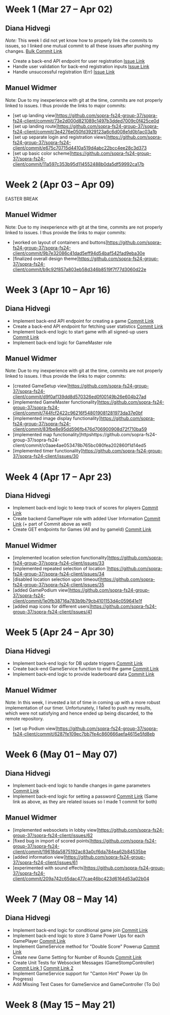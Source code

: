 # Week 1 (Mar 27 – Apr 02)
## Diana Hidvegi
*Note:* This week I did not yet know how to properly link the commits to issues, so I linked one mutual commit to all these issues after pushing my changes. [Bulk Commit Link](https://github.com/sopra-fs24-group-37/sopra-fs24-server/pull/84/commits/ea49d6e8529cdc04edd272e2a721800a6a4697ea)
- Create a back-end API endpoint for user registration [Issue Link](https://github.com/sopra-fs24-group-37/sopra-fs24-server/issues/21)
- Handle user validation for back-end registration inputs [Issue Link](https://github.com/sopra-fs24-group-37/sopra-fs24-server/issues/23)
- Handle unsuccessful registration (Err) [Issue Link](https://github.com/sopra-fs24-group-37/sopra-fs24-server/issues/24)


## Manuel Widmer
Note: Due to my inexperience with git at the time, commits are not properly linked to issues. I thus provide the links to major commits:
- [set up landing view]https://github.com/sopra-fs24-group-37/sopra-fs24-client/commit/73e2d000d821089c1497b3dded7009c0f425ce0d
- [set up landing route]https://github.com/sopra-fs24-group-37/sopra-fs24-client/commit/3e4276e050fd3929123a6c6d008e1d0b1ac03a1b
- [set up separate login and registration views]https://github.com/sopra-fs24-group-37/sopra-fs24-client/commit/e675c70715d4410a519d4abc22bcc4ee28c3d373
- [set up basic color scheme]https://github.com/sopra-fs24-group-37/sopra-fs24-client/commit/11a597c353b95d114552488b0da5df59992ca17b


# Week 2 (Apr 03 – Apr 09)
EASTER BREAK

## Manuel Widmer
Note: Due to my inexperience with git at the time, commits are not properly linked to issues. I thus provide the links to major commits:
- [worked on layout of containers and buttons]https://github.com/sopra-fs24-group-37/sopra-fs24-client/commit/9b7e32086c41dad5eff94d54baf542fad9eba30e
- [finalized overall design theme]https://github.com/sopra-fs24-group-37/sopra-fs24-client/commit/b9c92f857a803eb58d346b8519f7f77d3060d22e


# Week 3 (Apr 10 – Apr 16)
## Diana Hidvegi
- Implement back-end API endpoint for creating a game [Commit Link](https://github.com/sopra-fs24-group-37/sopra-fs24-server/pull/86/commits)
- Create a back-end API endpoint for fetching user statistics [Commit Link](https://github.com/sopra-fs24-group-37/sopra-fs24-server/pull/85/commits)
- Implement back-end logic to start game with all signed-up users [Commit Link](https://github.com/sopra-fs24-group-37/sopra-fs24-server/pull/87/commits)
- Implement back-end logic for GameMaster role

## Manuel Widmer
Note: Due to my inexperience with git at the time, commits are not properly linked to issues. I thus provide the links to major commits:
- [created GameSetup view]https://github.com/sopra-fs24-group-37/sopra-fs24-client/commit/d9f0af139dd8d570326ed0f00149b26e604b27ad
- [implemented GameMaster functionality]https://github.com/sopra-fs24-group-37/sopra-fs24-client/commit/744fcf2422c96216f548019081281973da37e0bf
- [implemented image display functionality]https://github.com/sopra-fs24-group-37/sopra-fs24-client/commit/83fbe8e95dd596fb476d706900908d72f710ba59
- [implemented map functionality]httpshttps://github.com/sopra-fs24-group-37/sopra-fs24-client/commit/c0aae4ae053478b765bc080fea202860f1d14ed5
- [implemented timer functionality]https://github.com/sopra-fs24-group-37/sopra-fs24-client/issues/30

# Week 4 (Apr 17 – Apr 23)
## Diana Hidvegi
- Implement back-end logic to keep track of scores for players [Commit Link](https://github.com/sopra-fs24-group-37/sopra-fs24-server/pull/93/commits)
- Create backend GamePlayer role with added User Information [Commit Link](https://github.com/sopra-fs24-group-37/sopra-fs24-server/pull/98/commits) (+ part of Commit above as well)
- Create GET endpoints for Games (All and by gameId) [Commit Link](https://github.com/sopra-fs24-group-37/sopra-fs24-server/pull/90/commits)

## Manuel Widmer
- [implemented location selection functionality]https://github.com/sopra-fs24-group-37/sopra-fs24-client/issues/33
- [implemented repeated selection of location ]https://github.com/sopra-fs24-group-37/sopra-fs24-client/issues/34
- [disabled location selection upon timeout]https://github.com/sopra-fs24-group-37/sopra-fs24-client/issues/35
- [added GamePodium view]https://github.com/sopra-fs24-group-37/sopra-fs24-client/commit/1e0fb38716a783b9b79cb4101153d4c059641e1f
- [added map icons for different users]https://github.com/sopra-fs24-group-37/sopra-fs24-client/issues/41


# Week 5 (Apr 24 – Apr 30)
## Diana Hidvegi
- Implement back-end logic for DB update triggers [Commit Link](https://github.com/sopra-fs24-group-37/sopra-fs24-server/pull/103/commits)
- Create back-end GameService function to end the game [Commit Link](https://github.com/sopra-fs24-group-37/sopra-fs24-server/pull/101/commits)
- Implement back-end logic to provide leaderboard data [Commit Link](https://github.com/sopra-fs24-group-37/sopra-fs24-server/pull/102/commits)

## Manuel Widmer
Note: In this week, I invested a lot of time in coming up with a more robust implementation of our timer. Unfortunately, I failed to push my results, which were not satisfying and hence ended up being discarded, to the remote repository.
- [set up Podium view]https://github.com/sopra-fs24-group-37/sopra-fs24-client/commit/6287fe109ec7bb7fe4c860666aefa4615e5fd8eb

# Week 6 (May 01 – May 07)
## Diana Hidvegi
- Implement back-end logic to handle changes in game parameters [Commit Link](https://github.com/sopra-fs24-group-37/sopra-fs24-server/pull/115/commits)
- Implement back-end logic for setting a password [Commit Link](https://github.com/sopra-fs24-group-37/sopra-fs24-server/pull/115/commits) (Same link as above, as they are related issues so I made 1 commit for both)

## Manuel Widmer
- [implemented websockets in lobby view]https://github.com/sopra-fs24-group-37/sopra-fs24-client/issues/62
- [fixed bug in import of scored points]https://github.com/sopra-fs24-group-37/sopra-fs24-client/commit/19618da5875192ac83a0cf6da784ea62b84535be
- [added information view]https://github.com/sopra-fs24-group-37/sopra-fs24-client/issues/61
- [experimented with sound effects]https://github.com/sopra-fs24-group-37/sopra-fs24-client/commit/209a742c65dac477cae46bc423d6164d53a02b04

# Week 7 (May 08 – May 14)
## Diana Hidvegi
- Implement back-end logic for conditional game join [Commit Link](https://github.com/sopra-fs24-group-37/sopra-fs24-server/pull/123/commits)
- Implement back-end logic to store 3 Game Power Ups for each GamePlayer [Commit Link](https://github.com/sopra-fs24-group-37/sopra-fs24-server/pull/130/commits)
- Implement GameService method for "Double Score" Powerup [Commit Link](https://github.com/sopra-fs24-group-37/sopra-fs24-server/pull/131/commits)
- Create new Game Setting for Number of Rounds [Commit Link](https://github.com/sopra-fs24-group-37/sopra-fs24-server/pull/126/commits)
- Create Unit Tests for Websocket Messages (GameStompController) [Commit Link 1](https://github.com/sopra-fs24-group-37/sopra-fs24-server/pull/128/commits) [Commit Link 2](https://github.com/sopra-fs24-group-37/sopra-fs24-server/pull/129/commits)
- Implement GameService support for "Canton Hint" Power Up (In Progress)
- Add Missing Test Cases for GameService and GameController (To Do)


# Week 8 (May 15 – May 21)
